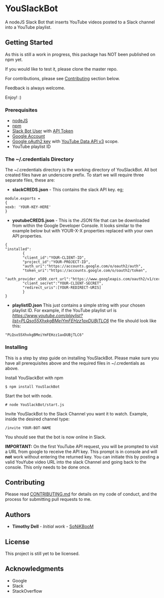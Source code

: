 # YouSlackBot

A nodeJS Slack Bot that inserts YouTube videos posted to a Slack channel into a YouTube playlist.

## Getting Started

As this is still a work in progress, this package has NOT been published on npm yet.
  
If you would like to test it, please clone the master repo.

For contributions, please see [Contributing](https://github.com/SoNiKBooM/YouSlackBot/blob/dev/README.md#contributing) section below.

Feedback is always welcome. 
  
  Enjoy! :)

### Prerequisites
  * [nodeJS](https://nodejs.org/en/download/package-manager/)
  * [npm](https://docs.npmjs.com/cli/install)
  * [Slack Bot User](https://my.slack.com/services/new/bot) with [API Token](https://api.slack.com/tokens)
  * [Google Account](https://accounts.google.com/SignUp?hl=en)
  * [Google oAuth2 key](https://console.developers.google.com) with [YouTube Data API v3](https://developers.google.com/youTube/v3/) scope.
  * YouTube playlist ID

### The ~/.credentials Directory
 
 The ~/.credentials directory is the working directory of YouSlackBot. All bot created files have an underscore prefix.
  To start we will require three separate files, these are:
  
  * **slackCREDS.json** - This contains the slack API key. eg;
```
module.exports =
{
xoxb: 'YOUR-KEY-HERE' 
}
```
  
  * **youtubeCREDS.json** - This is the JSON file that can be downloaded from within the Google Developer Console. It looks similar to the example below but with YOUR-X-X properties replaced with your own API properties.
```
{
"installed":
        {
        "client_id":"YOUR-CLIENT-ID",
        "project_id":"YOUR-PROJECT-ID",
        "auth_uri":"https://accounts.google.com/o/oauth2/auth",
        "token_uri":"https://accounts.google.com/o/oauth2/token",
        "auth_provider_x509_cert_url":"https://www.googleapis.com/oauth2/v1/certs",
        "client_secret":"YOUR-CLIENT-SECRET",
        "redirect_uris":[YOUR-REDIRECT-URIS]
        }
}

```
  
  * **playlistID.json** This just contains a simple string with your chosen playlist ID. For example, if the YouTube playlist url is *https://www.youtube.com/playlist?list=PLQso55XhxkgBMeiYmFEHzz1axDUBjTLC6* the file should look like this:
  
```
"PLQso55XhxkgBMeiYmFEHzz1axDUBjTLC6"
```

### Installing

This is a step by step guide on installing YouSlackBot. Please make sure you have all prerequisites above and the required files in ~/.credentials as above.

Install YouSlackBot with npm

```
$ npm install YouSlackBot
```

Start the bot with node.

```
# node YouSlackBot/start.js
```
    
Invite YouSlackBot to the Slack Channel you want it to watch.
Example, inside the desired channel type:
```
/invite YOUR-BOT-NAME
```
  
You should see that the bot is now online in Slack.

**IMPORTANT:** On the first YouTube API request, you will be prompted to visit a URL from google to receive the API key. This prompt is in console and will **not** work without entering the returned key. You can initiate this by posting a valid YouYube video URL into the slack Channel and going back to the console. This only needs to be done once.  

## Contributing

Please read [CONTRIBUTING.md](https://github.com/SoNiKBooM/YouSlackBot/blob/dev/CONTRIBUTING.md) for details on my code of conduct, and the process for submitting pull requests to me.

## Authors

* **Timothy Dell** - *Initial work* - [SoNiKBooM](https://github.com/SoNiKBooM)

## License

This project is still yet to be licensed.

## Acknowledgments

* Google 
* Slack
* StackOverflow
